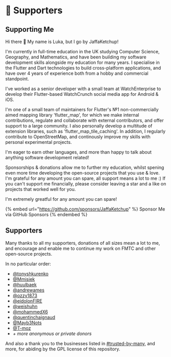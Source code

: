 # 💝 Supporters

## Supporting Me

Hi there 👋 My name is Luka, but I go by JaffaKetchup!

I'm currently in full-time education in the UK studying Computer Science, Geography, and Mathematics, and have been building my software development skills alongside my education for many years. I specialise in the Flutter and Dart technologies to build cross-platform applications, and have over 4 years of experience both from a hobby and commercial standpoint.

I've worked as a senior developer with a small team at WatchEnterprise to develop their Flutter-based WatchCrunch social media app for Android & iOS.

I'm one of a small team of maintainers for Flutter's №1 non-commercially aimed mapping library 'flutter\_map', for which we make internal contributions, regulate and collaborate with external contributors, and offer support to a large community. I also personally develop a multitude of extension libraries, such as 'flutter\_map\_tile\_caching'. In addition, I regularly contribute to OpenStreetMap, and continously improve my skills with personal experimental projects.

I'm eager to earn other languages, and more than happy to talk about anything software development related!

Sponsorships & donations allow me to further my education, whilst spening even more time developing the open-source projects that you use & love. I'm grateful for any amount you can spare, all support means a lot to me :) If you can't support me financially, please consider leaving a star and a like on projects that worked well for you.

I'm extremely greatful for any amount you can spare!

{% embed url="https://github.com/sponsors/JaffaKetchup" %}
Sponsor Me via GitHub Sponsors
{% endembed %}

## Supporters

Many thanks to all my supporters, donations of all sizes mean a lot to me, and encourage and enable me to continue my work on FMTC and other open-source projects.

In no particular order:

* [@tonyshkurenko](https://github.com/tonyshkurenko)
* [@Mmisiek](https://github.com/Mmisiek)
* [@huulbaek](https://github.com/huulbaek)
* [@andrewames](https://github.com/andrewames)
* [@ozzy1873](https://github.com/ozzy1873)
* [@eidolonFIRE](https://github.com/eidolonFIRE)
* [@weishuhn](https://github.com/weishuhn)
* [@mohammedX6](https://github.com/mohammedX6)
* [@quentinchaignaud](https://github.com/quentinchaignaud)
* [@Mayb3Nots](https://github.com/Mayb3Nots)
* [@T-moz](https://github.com/T-moz)
* _+ more anonymous or private donors_

And also a thank you to the businesses listed in [#trusted-by-many](./#trusted-by-many "mention"), and more, for abiding by the GPL license of this repository.
